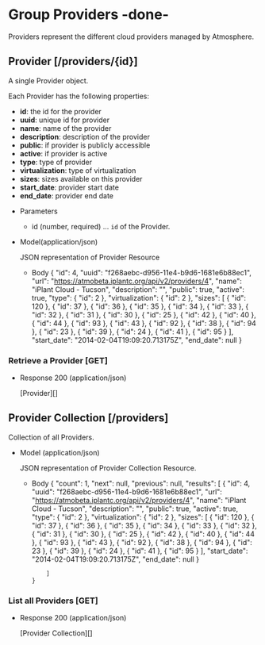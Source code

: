 # Group Providers -done-
Providers represent the different cloud providers managed by Atmosphere.

## Provider [/providers/{id}]
A single Provider object.

Each Provider has the following properties:

- **id**: the id for the provider
- **uuid**: unique id for provider
- **name**: name of the provider
- **description**: description of the provider
- **public**: if provider is publicly accessible
- **active**: if provider is active
- **type**: type of provider
- **virtualization**: type of virtualization
- **sizes**: sizes available on this provider
- **start_date**: provider start date
- **end_date**: provider end date


+ Parameters
    + id (number, required) ... `id` of the Provider.

+ Model(application/json)

    JSON representation of Provider Resource

    + Body
          {
              "id": 4,
              "uuid": "f268aebc-d956-11e4-b9d6-1681e6b88ec1",
              "url": "https://atmobeta.iplantc.org/api/v2/providers/4",
              "name": "iPlant Cloud - Tucson",
              "description": "<No Description Provided>",
              "public": true,
              "active": true,
              "type": {
                  "id": 2
              },
              "virtualization": {
                  "id": 2
              },
              "sizes": [
                  {
                      "id": 120
                  },
                  {
                      "id": 37
                  },
                  {
                      "id": 36
                  },
                  {
                      "id": 35
                  },
                  {
                      "id": 34
                  },
                  {
                      "id": 33
                  },
                  {
                      "id": 32
                  },
                  {
                      "id": 31
                  },
                  {
                      "id": 30
                  },
                  {
                      "id": 25
                  },
                  {
                      "id": 42
                  },
                  {
                      "id": 40
                  },
                  {
                      "id": 44
                  },
                  {
                      "id": 93
                  },
                  {
                      "id": 43
                  },
                  {
                      "id": 92
                  },
                  {
                      "id": 38
                  },
                  {
                      "id": 94
                  },
                  {
                      "id": 23
                  },
                  {
                      "id": 39
                  },
                  {
                      "id": 24
                  },
                  {
                      "id": 41
                  },
                  {
                      "id": 95
                  }
              ],
              "start_date": "2014-02-04T19:09:20.713175Z",
              "end_date": null
          }


### Retrieve a Provider [GET]
+ Response 200 (application/json)

    [Provider][]

## Provider Collection [/providers]
Collection of all Providers.

+ Model (application/json)

    JSON representation of Provider Collection Resource.

    + Body
          {
              "count": 1,
              "next": null,
              "previous": null,
              "results": [
               {
                    "id": 4,
                    "uuid": "f268aebc-d956-11e4-b9d6-1681e6b88ec1",
                    "url": "https://atmobeta.iplantc.org/api/v2/providers/4",
                    "name": "iPlant Cloud - Tucson",
                    "description": "<No Description Provided>",
                    "public": true,
                    "active": true,
                    "type": {
                        "id": 2
                    },
                    "virtualization": {
                        "id": 2
                    },
                    "sizes": [
                        {
                            "id": 120
                        },
                        {
                            "id": 37
                        },
                        {
                            "id": 36
                        },
                        {
                            "id": 35
                        },
                        {
                            "id": 34
                        },
                        {
                            "id": 33
                        },
                        {
                            "id": 32
                        },
                        {
                            "id": 31
                        },
                        {
                            "id": 30
                        },
                        {
                            "id": 25
                        },
                        {
                            "id": 42
                        },
                        {
                            "id": 40
                        },
                        {
                            "id": 44
                        },
                        {
                            "id": 93
                        },
                        {
                            "id": 43
                        },
                        {
                            "id": 92
                        },
                        {
                            "id": 38
                        },
                        {
                            "id": 94
                        },
                        {
                            "id": 23
                        },
                        {
                            "id": 39
                        },
                        {
                            "id": 24
                        },
                        {
                            "id": 41
                        },
                        {
                            "id": 95
                        }
                    ],
                    "start_date": "2014-02-04T19:09:20.713175Z",
                    "end_date": null
               }

              ]
          }
            
### List all Providers [GET]
+ Response 200 (application/json)

    [Provider Collection][]
